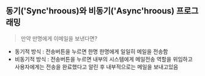 ## 동기('Sync'hroous)와 비동기('Async'hroous) 프로그래밍
> 만약 만명에게 이메일을 보낸다면?
- 동기적 방식 : 전송버튼을 누르면 한명 한명에게 일일히 메일을 전송함
- 비동기적 방식 : 전송버튼을 누르면 내부의 시스템에게 메일전송 역할을 위임하고 사용자에게는 전송을 완료했다고 알린 후 내부적으로는 메일을 보내고있음

